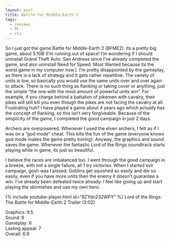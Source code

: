 ```yaml
---
layout: post
title: Battle for Middle-Earth 2
tags:
  - reviews
  - PC
  - rts
---
```


So I just got the game Battle for Middle-Earth 2 (BFME2). Its a pretty big game, about 5.1GB (I’m running out of space! I’m wondering if I should uninstall Grand Theft Auto: San Andreas since I’ve already completed the game, and also uninstall Need for Speed: Most Wanted because its the worst game in my computer now.). I’m pretty disappointed by the gameplay, as there is a lack of strategy and it gets rather repetitive. The variety of units is low, so basically you would use the same units over and over again to attack. There is no such thing as flanking or taking cover or anything, just the simple “the one with the most amount of powerful units win”. For example, if you charge behind a battalion of pikemen with cavalry, their pikes will still kill you even though the pikes are not facing the cavalry at all. Frustrating huh? I have played a game about 4 years ago which actually has the concept of flanking, so this isn’t very forgiveable. Because of the simplicity of the game, I completed the good campaign in just 2 days.

Archers are overpowered. Whenever I used the elven archers, I felt as if I was on a “god mode” cheat. This kills the fun of the game (everyone knows god mode makes the game pretty boring). Anyway, the graphics and sound saves the game. Whenever the fantastic Lord of the Rings soundtrack starts playing while in game, its just so beautiful.

I believe the races are imbalanced too. I went through the good campaign in a breeze, with not a single failure, all 1 try victories. When I started evil campaign, gosh was I pissed. Goblins get squished so easily and die so easily, even if you have more units then the enemy it doesn’t guarantee a win. I’ve already been defeated twice already. I feel like giving up and start playing the skirmishes and use my own hero.

{% include youtube-player.html id="8ZYdn232WPY" %}
Lord of the Rings: The Battle for Middle-Earth 2 Trailer (3:02)

Graphics: 9.5\
Sound: 9\
Gameplay: 6\
Lasting appeal: 7\
Overall: 6.9